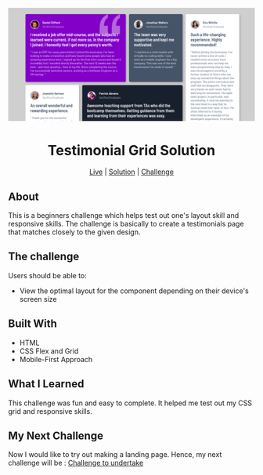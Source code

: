 ![Screenshot](images/screenshot.png)

<div align="center">
<h1>Testimonial Grid Solution</h1>

[Live](https://aakanshya-gahatraj.github.io/fm-challenges/testimonials-grid-section-main/) | [Solution](https://www.frontendmentor.io/solutions/responsive-testimonials-section-using-css-grid-xtOft1QcxC) | [Challenge](https://www.frontendmentor.io/challenges/testimonials-grid-section-Nnw6J7Un7)
</div>

## About
This is a beginners challenge which helps test out one's layout skill and responsive skills. The challenge is basically to create a testimonials page that matches closely to the given design.

## The challenge
Users should be able to:

- View the optimal layout for the component depending on their device's screen size

## Built With
- HTML
- CSS Flex and Grid
- Mobile-First Approach

## What I Learned

This challenge was fun and easy to complete. It helped me test out my CSS grid and responsive skills.

## My Next Challenge

Now I would like to try out making a landing page. Hence, my next challenge will be : [ Challenge to undertake](https://www.frontendmentor.io/challenges/sunnyside-agency-landing-page-7yVs3B6ef)



